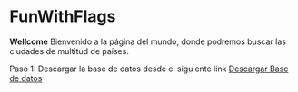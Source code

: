 # FunWithFlags

<b>Wellcome</b>
Bienvenido a la página del mundo, donde podremos buscar las ciudades de multitud de países.

Paso 1: Descargar la base de datos desde el siguiente link [Descargar Base de datos](http://downloads.mysql.com/docs/world.sql.zip "Descargar Base de datos")
